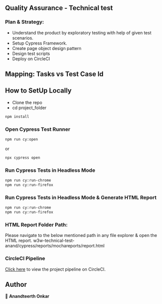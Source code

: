 ## Quality Assurance - Technical test

### Plan & Strategy:
* Understand the product by exploratory testing with help of given test scenarios.
* Setup Cypress Framework.
* Create page object design pattern
* Design test scripts
* Deploy on CircleCI


## Mapping: Tasks vs Test Case Id 


## How to SetUp Locally

* Clone the repo
* cd project_folder

```sh
npm install
```

### Open Cypress Test Runner

```sh
npm run cy:open
```

or

```sh
npx cypress open
```

### Run Cypress Tests in Headless Mode

```sh
npm run cy:run-chrome
npm run cy:run-firefox
```

### Run Cypress Tests in Headless Mode & Generate HTML Report
```sh
npm run cy:run-chrome
npm run cy:run-firefox
```


### HTML Report Folder Path:
Please navigate to the below mentioned path in any file explorer & open the HTML report. 
w3w-technical-test-anand/cypress/reports/mochareports/report.html


### CircleCI Pipeline
[Click here](https://app.circleci.com/pipelines/github/a-onkar/w3w-technical-test-anand) to view the project pipeline on CircleCI.


## Author

👤 **Anandteerth Onkar**